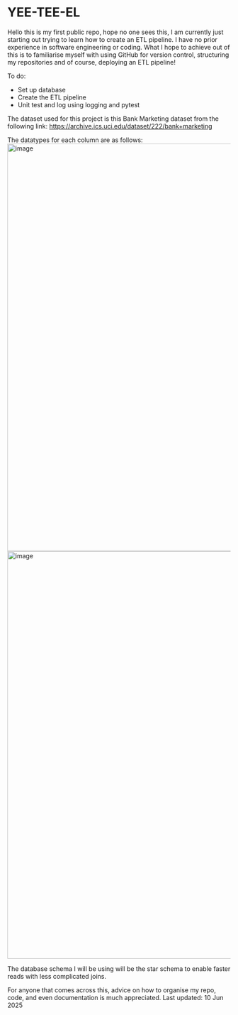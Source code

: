 # YEE-TEE-EL
Hello this is my first public repo, hope no one sees this, I am currently just starting out trying to learn how to create an ETL pipeline. I have no prior experience in software engineering
or coding. What I hope to achieve out of this is to familiarise myself with using GitHub for version control, structuring my repositories and of course, deploying an ETL pipeline! 

To do:
- Set up database
- Create the ETL pipeline
- Unit test and log using logging and pytest

The dataset used for this project is this Bank Marketing dataset from the following link:
https://archive.ics.uci.edu/dataset/222/bank+marketing

The datatypes for each column are as follows:
<img width="918" alt="image" src="https://github.com/user-attachments/assets/590bb1f5-3cf2-4148-9d15-38fda03ca1c2" />
<img width="918" alt="image" src="https://github.com/user-attachments/assets/bf67af78-692f-427a-9a6a-1696b26a2b65" />

The database schema I will be using will be the star schema to enable faster reads with less complicated joins.

For anyone that comes across this, advice on how to organise my repo, code, and even documentation is much appreciated.
Last updated: 10 Jun 2025
